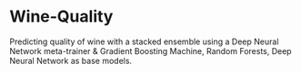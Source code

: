 # Wine-Quality
Predicting quality of wine with a stacked ensemble using a Deep Neural Network meta-trainer &amp; Gradient Boosting Machine, Random Forests, Deep Neural Network as base models.
